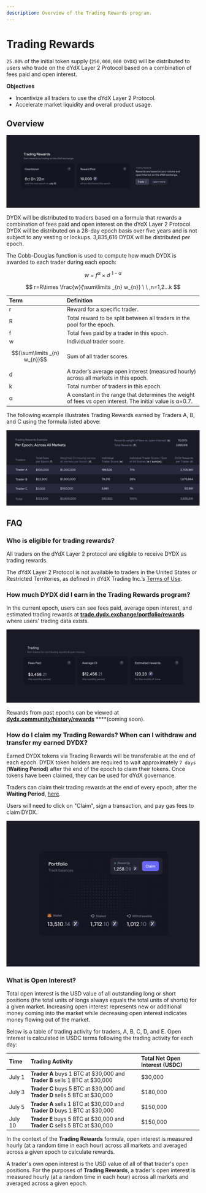 ```yaml
---
description: Overview of the Trading Rewards program.
---
```


# Trading Rewards

`25.00%` of the initial token supply \(`250,000,000 DYDX`\) will be distributed to users who trade on the dYdX Layer 2 Protocol based on a combination of fees paid and open interest.

**Objectives**

* Incentivize all traders to use the dYdX Layer 2 Protocol.
* Accelerate market liquidity and overall product usage.

## **Overview**

![Earn rewards by trading on the dYdX Layer 2 Protocol](../.gitbook/assets/image%20%2814%29.png)

DYDX will be distributed to traders based on a formula that rewards a combination of fees paid and open interest on the dYdX Layer 2 Protocol. DYDX will be distributed on a 28-day epoch basis over five years and is not subject to any vesting or lockups. 3,835,616 DYDX will be distributed per epoch.

The Cobb-Douglas function is used to compute how much DYDX is awarded to each trader during each epoch:

$$
w\ =\ f ^{\alpha } \times d \ ^{1-\alpha }
$$

$$
r=R\times \frac{w}{\sum\limits _{n} w_{n}} \ \ ,n=1,2...k
$$

| Term | Definition |
| :--- | :--- |
| r | Reward for a specific trader. |
| R | Total reward to be split between all traders in the pool for the epoch. |
| f | Total fees paid by a trader in this epoch. |
| w | Individual trader score. |
| $${\sum\limits _{n} w_{n}}$$ | Sum of all trader scores. |
| d | A trader’s average open interest \(measured hourly\) across all markets in this epoch. |
| k | Total number of traders in this epoch. |
| α | A constant in the range that determines the weight of fees vs open interest. The initial value is α=0.7. |

The following example illustrates Trading Rewards earned by Traders A, B, and C using the formula listed above:

![An example distribution for Trading Rewards](../.gitbook/assets/image%20%2838%29.png)

## FAQ

### Who is eligible for trading rewards?

All traders on the dYdX Layer 2 protocol are eligible to receive DYDX as trading rewards.

The dYdX Layer 2 Protocol is not available to traders in the United States or Restricted Territories, as defined in dYdX Trading Inc.’s [Terms of Use](https://dydx.exchange/terms).

### How much DYDX did I earn in the Trading Rewards program?

In the current epoch, users can see fees paid, average open interest, and estimated trading rewards at [**trade.dydx.exchange/portfolio/rewards**](https://trade.dydx.exchange/portfolio/rewards) where users' trading data exists.

![Rewards info for the current epoch](../.gitbook/assets/image%20%2820%29.png)

Rewards from past epochs can be viewed at [**dydx.community/history/rewards**](https://dydx.community/history/rewards) ****\(coming soon\).

### How do I claim my Trading Rewards? When can I withdraw and transfer my earned DYDX?

Earned DYDX tokens via Trading Rewards will be transferable at the end of each epoch. DYDX token holders are required to wait approximately `7 days` \(**Waiting Period**\) after the end of the epoch to claim their tokens. Once tokens have been claimed, they can be used for dYdX governance.

Traders can claim their trading rewards at the end of every epoch, after the **Waiting Period**, [here](https://dydx.community/dashboard). 

Users will need to click on "Claim", sign a transaction, and pay gas fees to claim DYDX.

![Portfolio overview of rewards](../.gitbook/assets/image.png)

### What is Open Interest?

Total open interest is the USD value of all outstanding long or short positions \(the total units of longs always equals the total units of shorts\) for a given market. Increasing open interest represents new or additional money coming into the market while decreasing open interest indicates money flowing out of the market.

Below is a table of trading activity for traders, A, B, C, D, and E. Open interest is calculated in USDC terms following the trading activity for each day:

| Time | Trading Activity | Total Net Open Interest \(USDC\) |
| :--- | :--- | :--- |
| July 1 | **Trader A** buys 1 BTC at $30,000 and **Trader B** sells 1 BTC at $30,000 | $30,000 |
| July 3 | **Trader C** buys 5 BTC at $30,000 and **Trader D** sells 5 BTC at $30,000 | $180,000 |
| July 5 | **Trader A** sells 1 BTC at $30,000 and **Trader D** buys 1 BTC at $30,000 | $150,000 |
| July 10 | **Trader E** buys 5 BTC at $30,000 and **Trader C** sells 5 BTC at $30,000 | $150,000 |

In the context of the **Trading Rewards** formula, open interest is measured hourly \(at a random time in each hour\) across all markets and averaged across a given epoch to calculate rewards.

A trader's own open interest is the USD value of all of that trader's open positions. For the purposes of **Trading Rewards**, a trader's open interest is measured hourly \(at a random time in each hour\) across all markets and averaged across a given epoch.

